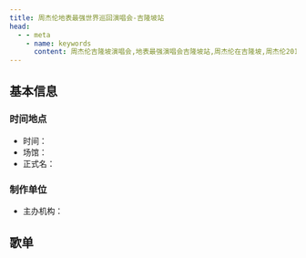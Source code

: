 ```yaml
---
title: 周杰伦地表最强世界巡回演唱会-吉隆坡站
head:
  - - meta
    - name: keywords
      content: 周杰伦吉隆坡演唱会,地表最强演唱会吉隆坡站,周杰伦在吉隆坡,周杰伦2016吉隆坡演唱会
---
```

## 基本信息

### 时间地点
- 时间：
- 场馆：
- 正式名：

### 制作单位
- 主办机构：

## 歌单